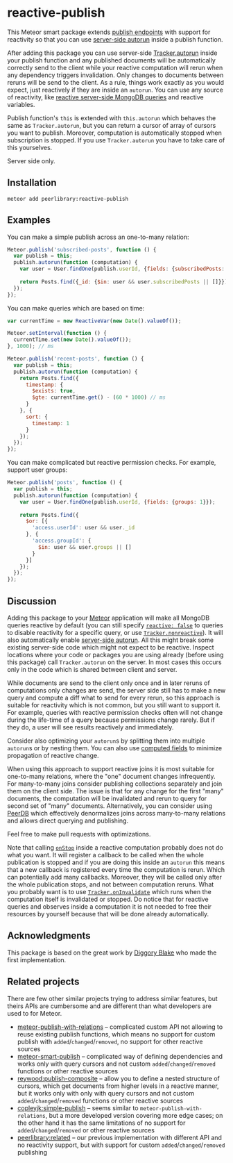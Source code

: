 reactive-publish
================

This Meteor smart package extends [publish endpoints](http://docs.meteor.com/#/full/meteor_publish)
with support for reactivity so that you can use
[server-side autorun](https://github.com/peerlibrary/meteor-server-autorun) inside a publish function.

After adding this package you can use server-side [Tracker.autorun](http://docs.meteor.com/#/full/tracker_autorun)
inside your publish function and any published documents will be automatically correctly send to the client while your
reactive computation will rerun when any dependency triggers invalidation. Only changes to documents between reruns
will be send to the client. As a rule, things work exactly as you would expect, just reactively if they are inside an `autorun`.
You can use any source of reactivity, like [reactive server-side MongoDB queries](https://github.com/peerlibrary/meteor-reactive-mongo)
and reactive variables.

Publish function's `this` is extended with `this.autorun` which behaves the same as `Tracker.autorun`, but you can
return a cursor of array of cursors you want to publish. Moreover, computation is automatically stopped when subscription
is stopped. If you use `Tracker.autorun` you have to take care of this yourselves.

Server side only.

Installation
------------

```
meteor add peerlibrary:reactive-publish
```

Examples
--------

You can make a simple publish across an one-to-many relation:

```javascript
Meteor.publish('subscribed-posts', function () {
  var publish = this;
  publish.autorun(function (computation) {
    var user = User.findOne(publish.userId, {fields: {subscribedPosts: 1}});
    
    return Posts.find({_id: {$in: user && user.subscribedPosts || []}});
  });
});
```

You can make queries which are based on time:

```javascript
var currentTime = new ReactiveVar(new Date().valueOf());

Meteor.setInterval(function () {
  currentTime.set(new Date().valueOf());
}, 1000); // ms

Meteor.publish('recent-posts', function () {
  var publish = this;
  publish.autorun(function (computation) {
    return Posts.find({
      timestamp: {
        $exists: true,
        $gte: currentTime.get() - (60 * 1000) // ms
      }
    }, {
      sort: {
        timestamp: 1
      }
    });
  });
});
```

You can make complicated but reactive permission checks. For example, support user groups:

```javascript
Meteor.publish('posts', function () {
  var publish = this;
  publish.autorun(function (computation) {
    var user = User.findOne(publish.userId, {fields: {groups: 1}});
    
    return Posts.find({
      $or: [{
        'access.userId': user && user._id
      }, {
        'access.groupId': {
          $in: user && user.groups || []
        }
      }]
    });
  });
});
```

Discussion
----------

Adding this package to your [Meteor](http://www.meteor.com/) application will make all MongoDB queries
reactive by default (you can still specify [`reactive: false`](http://docs.meteor.com/#/full/find) to
queries to disable reactivity for a specific query, or use
[`Tracker.nonreactive`](http://docs.meteor.com/#/full/tracker_nonreactive)). It will also automatically enable
[server-side autorun](https://github.com/peerlibrary/meteor-server-autorun). All this might break some existing
server-side code which might not expect to be reactive. Inspect locations where your code or packages you are using
already (before using this package) call `Tracker.autorun` on the server. In most cases this occurs only in the code
which is shared between client and server.

While documents are send to the client only once and in later reruns of computations only changes are send,
the server side still has to make a new query and compute a diff what to send for every rerun, so this approach
is suitable for reactivity which is not common, but you still want to support it. For example, queries with
reactive permission checks often will not change during the life-time of a query because permissions change rarely.
But if they do, a user will see results reactively and immediately.

Consider also optimizing your `autorun`s by splitting them into multiple `autorun`s or by nesting them. You can
also use [computed fields](https://github.com/peerlibrary/meteor-computed-field) to minimize propagation of
reactive change.

When using this approach to support reactive joins it is most suitable for one-to-many relations, where the "one" document
changes infrequently. For many-to-many joins consider publishing collections separately and join them on the client side.
The issue is that for any change for the first "many" documents, the computation will be invalidated and rerun to
query for second set of "many" documents. Alternatively, you can consider using [PeerDB](https://github.com/peerlibrary/meteor-peerdb)
which effectively denormalizes joins across many-to-many relations and allows direct querying and publishing.

Feel free to make pull requests with optimizations.

Note that calling [`onStop`](http://docs.meteor.com/#/full/publish_onstop) inside a reactive computation probably does
not do what you want. It will register a callback to be called when the whole publication is stopped and if you are
doing this inside an `autorun` this means that a new callback is registered every time the computation is rerun.
Which can potentially add many callbacks. Moreover, they will be called only after the whole publication stops, and
not between computation reruns. What you probably want is to use
[`Tracker.onInvalidate`](http://docs.meteor.com/#/full/tracker_oninvalidate) which runs when the computation itself
is invalidated or stopped. Do notice that for reactive queries and observes inside a computation it is not needed to
free their resources by yourself because that will be done already automatically.

Acknowledgments
---------------

This package is based on the great work by [Diggory Blake](https://github.com/Diggsey/meteor-reactive-publish)
who made the first implementation.

Related projects
----------------

There are few other similar projects trying to address similar features, but theirs APIs are cumbersome and are different
than what developers are used to for Meteor.

* [meteor-publish-with-relations](https://github.com/tmeasday/meteor-publish-with-relations) – complicated custom API not
  allowing to reuse existing publish functions, which means no support for custom publish with `added`/`changed`/`removed`,
  no support for other reactive sources
* [meteor-smart-publish](https://github.com/yeputons/meteor-smart-publish) – complicated way of defining dependencies
  and works only with query cursors and not custom `added`/`changed`/`removed` functions or other reactive sources
* [reywood:publish-composite](https://github.com/englue/meteor-publish-composite) – allow you to define a nested structure
  of cursors, which get documents from higher levels in a reactive manner, but it works only with only with query cursors
  and not custom `added`/`changed`/`removed` functions or other reactive sources
* [copleyjk:simple-publish](https://github.com/copleykj/meteor-simple-publish) – seems similar to
  `meteor-publish-with-relations`, but a more developed version covering more edge cases; on the other hand it
  has the same limitations of no support for `added`/`changed`/`removed` or other reactive sources
* [peerlibrary:related](https://github.com/peerlibrary/meteor-related) – our previous implementation with different API
  and no reactivity support, but with support for custom `added`/`changed`/`removed` publishing
